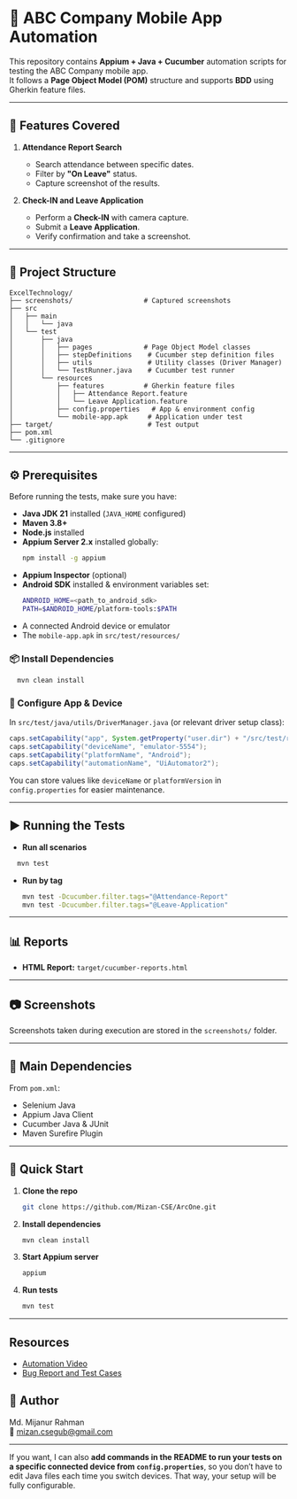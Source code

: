 # 📱 ABC Company Mobile App Automation

This repository contains **Appium + Java + Cucumber** automation scripts for testing the ABC Company mobile app.  
It follows a **Page Object Model (POM)** structure and supports **BDD** using Gherkin feature files.

---

## 📌 Features Covered

1. **Attendance Report Search**
    - Search attendance between specific dates.
    - Filter by **"On Leave"** status.
    - Capture screenshot of the results.

2. **Check-IN and Leave Application**
    - Perform a **Check-IN** with camera capture.
    - Submit a **Leave Application**.
    - Verify confirmation and take a screenshot.

---

## 📂 Project Structure

```
ExcelTechnology/
├── screenshots/                  # Captured screenshots
├── src
│   ├── main
│   │   └── java
│   └── test
│       ├── java
│       │   ├── pages             # Page Object Model classes
│       │   ├── stepDefinitions    # Cucumber step definition files
│       │   ├── utils              # Utility classes (Driver Manager)
│       │   └── TestRunner.java    # Cucumber test runner
│       └── resources
│           ├── features          # Gherkin feature files
│           │   ├── Attendance Report.feature
│           │   └── Leave Application.feature
│           ├── config.properties   # App & environment config
│           └── mobile-app.apk     # Application under test
├── target/                        # Test output
├── pom.xml
└── .gitignore
```

---

## ⚙️ Prerequisites

Before running the tests, make sure you have:

- **Java JDK 21** installed (`JAVA_HOME` configured)
- **Maven 3.8+**
- **Node.js** installed
- **Appium Server 2.x** installed globally:
  ```bash
  npm install -g appium
  ```
- **Appium Inspector** (optional)
- **Android SDK** installed & environment variables set:
  ```bash
  ANDROID_HOME=<path_to_android_sdk>
  PATH=$ANDROID_HOME/platform-tools:$PATH
  ```
- A connected Android device or emulator
- The `mobile-app.apk` in `src/test/resources/`

### 📦 Install Dependencies
```bash
  mvn clean install
```

### 🔧 Configure App & Device

In `src/test/java/utils/DriverManager.java` (or relevant driver setup class):

```java
caps.setCapability("app", System.getProperty("user.dir") + "/src/test/resources/mobile-app.apk");
caps.setCapability("deviceName", "emulator-5554");
caps.setCapability("platformName", "Android");
caps.setCapability("automationName", "UiAutomator2");
```

You can store values like `deviceName` or `platformVersion` in `config.properties` for easier maintenance.

---

## ▶️ Running the Tests

- **Run all scenarios**
```bash
  mvn test
  ```

- **Run by tag**
  ```bash
  mvn test -Dcucumber.filter.tags="@Attendance-Report"
  mvn test -Dcucumber.filter.tags="@Leave-Application"
  ```

---

## 📊 Reports

- **HTML Report:** `target/cucumber-reports.html`

---

## 📷 Screenshots

Screenshots taken during execution are stored in the `screenshots/` folder.

---

## 🧩 Main Dependencies

From `pom.xml`:

- Selenium Java
- Appium Java Client
- Cucumber Java & JUnit
- Maven Surefire Plugin

---

## 🚀 Quick Start

1. **Clone the repo**
   ```bash
   git clone https://github.com/Mizan-CSE/ArcOne.git
   ```

2. **Install dependencies**
   ```bash
   mvn clean install
   ```

3. **Start Appium server**
   ```bash
   appium
   ```

4. **Run tests**
   ```bash
   mvn test
   ```

---
## Resources
- [Automation Video](docs/automation_video.mp4)
- [Bug Report and Test Cases](docs/exploratory_testing.pdf)


## 👤 Author

Md. Mijanur Rahman  
📧 mizan.csegub@gmail.com

---

If you want, I can also **add commands in the README to run your tests on a specific connected device from `config.properties`**, so you don’t have to edit Java files each time you switch devices. That way, your setup will be fully configurable.

